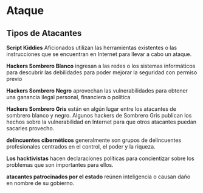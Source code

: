 # Ataque

 ## Tipos de Atacantes
 
 **Script Kiddies** Aficionados  utilizan las herramientas existentes o las instrucciones que se encuentran en Internet para llevar a cabo un ataque.
 
 **Hackers Sombrero Blanco** ingresan a las redes o los sistemas informáticos para descubrir las debilidades para poder mejorar la seguridad con permiso previo
 
**Hackers Sombrero Negro** aprovechan las vulnerabilidades para obtener una ganancia ilegal personal, financiera o política
  
**Hackers Sombrero Gris** están en algún lugar entre los atacantes de sombrero blanco y negro. Algunos hackers de Sombrero Gris publican los hechos sobre la vulnerabilidad en Internet para que otros atacantes puedan sacarles provecho.

 **delincuentes cibernéticos** generalmente son grupos de delincuentes profesionales centrados en el control, el poder y la riqueza.
 
 **Los hacktivistas** hacen declaraciones políticas para concientizar sobre los problemas que son importantes para ellos.
 
  **atacantes patrocinados por el estado** reúnen inteligencia o causan daño en nombre de su gobierno.
